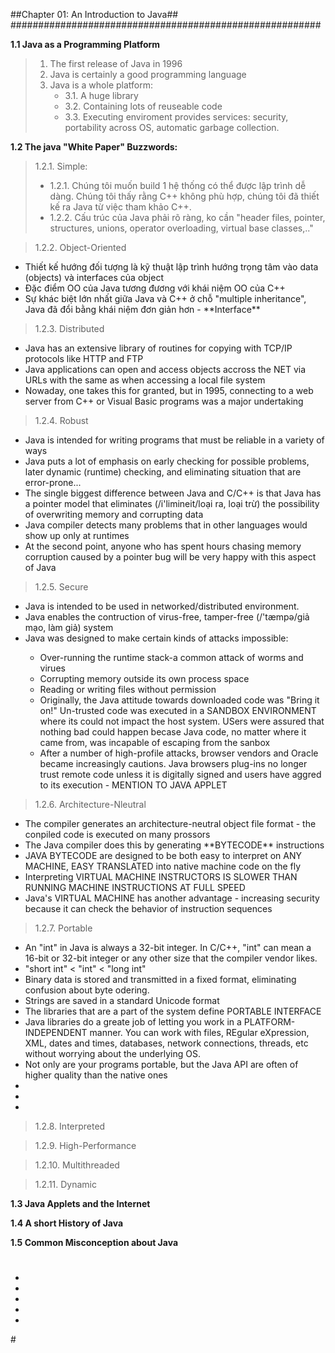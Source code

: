 ##Chapter 01: An Introduction to Java##
########################################################

**1.1 Java as a Programming Platform**
> 1. The first release of Java in 1996
> 2. Java is certainly a good programming language
> 3. Java is a whole platform:
	<ul>
	<li>3.1. A huge library</li>
	<li>3.2. Containing lots of reuseable code</li>
	<li>3.3. Executing enviroment provides services: security, portability across OS, automatic garbage collection.</li>
	</ul>

**1.2 The java "White Paper" Buzzwords:**
> 1.2.1. Simple:
	<ul>
	<li>1.2.1. Chúng tôi muốn build 1 hệ thống có thể được lập trình dễ dàng. Chúng tôi thấy rằng C++ không phù hợp, chúng tôi đã thiết kế ra Java từ việc tham khảo C++.</li>
	<li>1.2.2. Cấu trúc của Java phải rõ ràng, ko cần "header files, pointer, structures, unions, operator overloading, virtual base classes,.."</li>
	</ul>

> 1.2.2. Object-Oriented
<ul>
<li>Thiết kế hướng đối tượng là kỹ thuật lập trình hướng trọng tâm vào data (objects) và interfaces của object</li>
<li>Đặc điểm OO của Java tương đương với khái niệm OO của C++</li>
<li>Sự khác biệt lớn nhất giữa Java và C++ ở chỗ  "multiple inheritance", Java đã đổi bằng khái niệm đơn giản hơn - **Interface** </li>
</ul>

> 1.2.3. Distributed
<ul>
<li>Java has an extensive library of routines for copying with TCP/IP protocols like HTTP and FTP</li>
<li>Java applications can open and access objects accross the NET via URLs with the same as when accessing a local file system</li>
<li>Nowaday, one takes this for granted, but in 1995, connecting to a web server from C++ or Visual Basic programs was a major undertaking</li>
</ul>

> 1.2.4. Robust
<ul>
<li>Java is intended for writing programs that must be reliable in a variety of ways</li>
<li>Java puts a lot of emphasis on early checking for possible problems, later dynamic (runtime) checking, and eliminating situation that are error-prone...</li>
<li>The single biggest difference between Java and C/C++ is that Java has a pointer model that eliminates (/i'limineit/loại ra, loại trừ) the possibility of overwriting memory and corrupting data</li>
<li>Java compiler detects many problems that in other languages would show up only at runtimes</li>
<li>At the second point, anyone who has spent hours chasing memory corruption caused by a pointer bug will be very happy with this aspect of Java</li>
</ul>

> 1.2.5. Secure
<ul>
<li>Java is intended to be used in networked/distributed environment.</li>
<li>Java enables the contruction of virus-free, tamper-free (/'tæmpə/giả mạo, làm giả) system</li>
<li>Java was designed to make certain kinds of attacks impossible:</li>
    <ul>
    <li>Over-running the runtime stack-a common attack of worms and virues</li>
    <li>Corrupting memory outside its own process space</li>
    <li>Reading or writing files without permission</li>
    <li>Originally, the Java attitude towards downloaded code was "Bring it on!" Un-trusted code was executed in a SANDBOX ENVIRONMENT where its could not impact the host system. USers were assured that nothing bad could happen becase Java code, no matter where it came from, was incapable of escaping from the sanbox</li>
    <li>After a number of high-profile attacks, browser vendors and Oracle became increasingly cautions. Java browsers plug-ins no longer trust remote code unless it is digitally signed and users have aggred to its execution - MENTION TO JAVA APPLET</li>
    </ul>
</ul>

> 1.2.6. Architecture-Nleutral
<ul>
<li>The compiler generates an architecture-neutral object file format - the conpiled code is executed on many prossors</li>
<li>The Java compiler does this by generating **BYTECODE** instructions</li>
<li>JAVA BYTECODE are designed to be both easy to interpret on ANY MACHINE, EASY TRANSLATED into native machine code on the fly</li>
<li>Interpreting VIRTUAL MACHINE INSTRUCTORS IS SLOWER THAN RUNNING MACHINE INSTRUCTIONS AT FULL SPEED</li>
<li>Java's VIRTUAL MACHINE has another advantage - increasing security because it can check the behavior of instruction sequences</li>
</ul>

> 1.2.7. Portable
<ul>
<li>An "int" in Java is always a 32-bit integer. In C/C++, "int" can mean a 16-bit or 32-bit integer or any other size that the compiler vendor likes.</li>
<li>"short int" < "int" < "long int" </li>
<li>Binary data is stored and transmitted in a fixed format, eliminating confusion about byte odering.</li>
<li>Strings are saved in a standard Unicode format</li>
<li>The libraries that are a part of the system define PORTABLE INTERFACE</li>
<li>Java libraries do a greate job of letting you work in a PLATFORM-INDEPENDENT manner. You can work with files, REgular eXpression, XML, dates and times, databases, network connections, threads, etc without worrying about the underlying OS.</li>
<li>Not only are your programs portable, but the Java API are often of higher quality than the native ones</li>
<li></li>
<li></li>
<li></li>
</ul>

> 1.2.8. Interpreted

> 1.2.9. High-Performance

> 1.2.10. Multithreaded

> 1.2.11. Dynamic

**1.3 Java Applets and the Internet**

**1.4 A short History of Java**

**1.5 Common Misconception about Java**
#
<ul>
<li></li>
<li></li>
<li></li>
<li></li>
<li></li>
</ul>
#